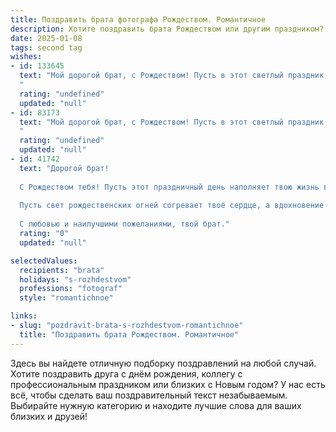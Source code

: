 ```yaml
---
title: Поздравить брата фотографа Рождеством. Романтичное
description: Хотите поздравить брата Рождеством или другим праздником? Наш ИИ создаст незабываемое поздравление, а вы обязательно выделитесь среди других.  
date: 2025-01-08
tags: second tag
wishes:
- id: 133645
  text: "Мой дорогой брат, с Рождеством! Пусть в этот светлый праздник, такой же прекрасный, как твои фотографии, в твою жизнь войдут любовь, счастье и вдохновение.  Пусть каждый новый день будет полон ярких красок и незабываемых мгновений, которые ты будешь мастерски запечатлевать своим объективом, а потом делиться ими с нами, согревая наши сердца.  Люблю тебя!
  "
  rating: "undefined"
  updated: "null"
- id: 83173
  text: "Мой дорогой брат, с Рождеством! Пусть в этот светлый праздник  твоя жизнь, как прекрасный кадр, будет полна ярких красок, тёплых эмоций и незабываемых моментов.  Пусть любовь и счастье окружают тебя, как мягкий, рассеянный свет,  вдохновляя на создание новых шедевров твоей фотографии.  Я бесконечно люблю тебя и желаю тебе мира, добра и исполнения всех самых заветных желаний!
  "
  rating: "undefined"
  updated: "null"
- id: 41742
  text: "Дорогой брат!
  
  С Рождеством тебя! Пусть этот праздничный день наполняет твою жизнь волшебством и яркими моментами, как ты сам запечатлеваешь на своих фотографиях. Желаю, чтобы каждый кадр отражал не только красоту мира, но и ту любовь, что окружает тебя.
  
  Пусть свет рождественских огней согревает твоё сердце, а вдохновение помогает запечатлеть все самые нежные мгновения. Желаю тебе, чтобы в жизни было больше улыбок и радостных событий, ведь каждое мгновение — это как картина, которую ты создаёшь своим талантом.
  
  С любовью и наилучшими пожеланиями, твой брат."
  rating: "0"
  updated: "null"

selectedValues:
  recipients: "brata"
  holidays: "s-rozhdestvom"
  professions: "fotograf"
  style: "romantichnoe"

links:
- slug: "pozdravit-brata-s-rozhdestvom-romantichnoe"
  title: "Поздравить брата Рождеством. Романтичное"
---
```


Здесь вы найдете отличную подборку поздравлений на любой случай. 
Хотите поздравить друга с днём рождения, коллегу с профессиональным праздником или близких с Новым годом? У нас есть всё, чтобы сделать ваш поздравительный текст незабываемым. Выбирайте нужную категорию и находите лучшие слова для ваших близких и друзей!
